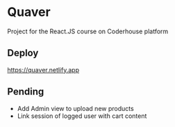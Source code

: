 # Quaver
Project for the React.JS course on Coderhouse platform 

## Deploy
https://quaver.netlify.app

## Pending
- Add Admin view to upload new products
- Link session of logged user with cart content
